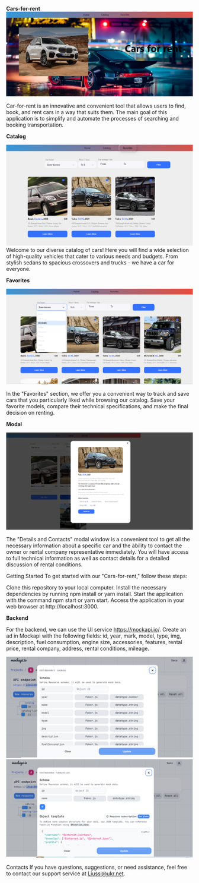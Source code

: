 
**Cars-for-rent**
![page](./public/carScren.png)

Car-for-rent is an innovative and convenient tool that allows users to find, book, and rent cars in a way that suits them. The main goal of this application is to simplify and automate the processes of searching and booking transportation.

**Catalog**

![catalog](./public/catalog.png)
Welcome to our diverse catalog of cars! Here you will find a wide selection of high-quality vehicles that cater to various needs and budgets. From stylish sedans to spacious crossovers and trucks - we have a car for everyone.

**Favorites**

![Favorites](./public/favorite.png)

In the "Favorites" section, we offer you a convenient way to track and save cars that you particularly liked while browsing our catalog. Save your favorite models, compare their technical specifications, and make the final decision on renting.

**Modal**

![Modal](./public/modal.png)

The "Details and Contacts" modal window is a convenient tool to get all the necessary information about a specific car and the ability to contact the owner or rental company representative immediately. You will have access to full technical information as well as contact details for a detailed discussion of rental conditions.

Getting Started
To get started with our "Cars-for-rent," follow these steps:

Clone this repository to your local computer.
Install the necessary dependencies by running npm install or yarn install.
Start the application with the command npm start or yarn start.
Access the application in your web browser at http://localhost:3000.

**Backend**

For the backend, we can use the UI service https://mockapi.io/. Create an ad in Mockapi with the following fields: id, year, mark, model, type, img, description, fuel consumption, engine size, accessories, features, rental price, rental company, address, rental conditions, mileage.

![Backend](./public/back.png)
![Backend](./public/back2.png)

Contacts
If you have questions, suggestions, or need assistance, feel free to contact our support service at Liussi@ukr.net.